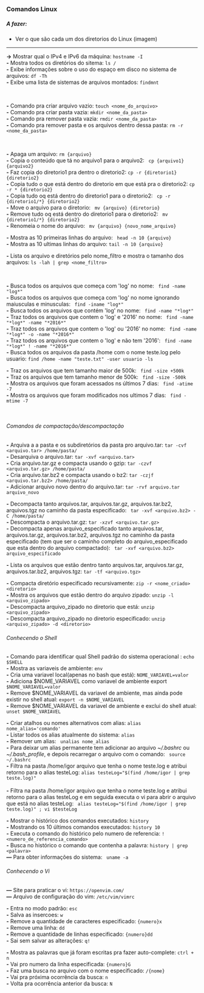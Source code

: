 ### Comandos Linux

##### A fazer:
- Ver o que são cada um dos diretorios do Linux (imagem)

***

**->** Mostrar qual o IPv4 e IPv6 da máquina: ```hostname -I``` <br>
**-** Mostra todos os diretórios do sitema: ```ls /``` <br>
**-** Exibe informações sobre o uso do espaço em disco no sistema de arquivos: ```df -Th``` <br>
**-** Exibe uma lista de sistemas de arquivos montados:  ```findmnt``` <br>

<br>

**-** Comando pra criar arquivo vazio: ``` touch <nome_do_arquivo> ```<br>
**-** Comando pra criar pasta vazia: ``` mkdir <nome_da_pasta> ```<br>
**-** Comando pra remover pasta vazia: ``` rmdir <nome_da_pasta> ```<br>
**-** Comando pra remover pasta e os arquivos dentro dessa pasta: ``` rm -r <nome_da_pasta> ```<br>

<br>

**-** Apaga um arquivo: ``` rm {arquivo} ```<br>
**-** Copia o conteúdo que tá no arquivo1 para o arquivo2: ``` cp {arquivo1} {arquivo2}``` <br>
**-** Faz copia do diretorio1 pra dentro o diretorio2: ``` cp -r {diretorio1} {diretorio2} ``` <br>
**-** Copia tudo o que está dentro do diretorio em que está pra o diretorio2: ``` cp -r * {diretorio2} ``` <br>
**-** Copia tudo oq está dentro do diretorio1 para o diretorio2: ``` cp -r {diretorio1/*} {diretorio2}```  <br>
**-** Move o arquivo para o diretorio: ``` mv {arquivo} {diretorio}``` <br>
**-** Remove tudo oq está dentro do diretorio1 para o diretorio2: ``` mv {diretorio1/*} {diretorio2}```  <br>
**-** Renomeia o nome do arquivo: ``` mv {arquivo} {novo_nome_arquivo}``` <br>

**-** Mostra as 10 primeiras linhas do arquivo: ``` head -n 10 {arquivo}``` <br>
**-** Mostra as 10 ultimas linhas do arquivo: ``` tail -n 10 {arquivo} ``` <br>

**-** Lista os arquivo e diretórios pelo nome_filtro e mostra o tamanho dos arquivos: ``` ls -lah | grep <nome_filtro> ``` <br>

<br>

**-** Busca todos os arquivos que começa com 'log' no nome: ``` find -name "log*"```<br>
**-** Busca todos os arquivos que começa com 'log' no nome ignorando maiusculas e minusculas: ```  find -iname "log*" ```<br>
**-** Busca todos os arquivos que contém 'log' no nome: ``` find -name "*log*"```<br>
**-** Traz todos os arquivos que contem o 'log' e '2016' no nome: ``` find -name "*log*" -name "*2016*"```<br>
**-** Traz todos os arquivos que contem o 'log' ou '2016' no nome: ``` find -name "*log*" -o -name "*2016*"```<br>
**-** Traz todos os arquivos que contem o 'log' e não tem '2016': ``` find -name "*log*" ! -name "*2016*"```<br>
**-** Busca todos os arquivos da pasta /home com o nome teste.log pelo usuario:  ```find /home -name "teste.txt" -user usuario -ls ```

**-** Traz os arquivos que tem tamanho maior de 500k: ``` find -size +500k```<br>
**-** Traz os arquivos que tem tamanho menor de 500k: ``` find -size -500k```<br>
**-** Mostra os arquivos que foram acessados ns últimos 7 dias: ``` find -atime -7```<br>
**-** Mostra os arquivos que foram modificados nos ultimos 7 dias: ``` find -mtime -7```<br>

<br>

###### Comandos de compactação/descompactação

**-** Arquiva a a pasta e os subdiretórios da pasta pro arquivo.tar: ``` tar -cvf <arquivo.tar> /home/pasta/ ```<br>
**-** Desarquiva o arquivo.tar: ``` tar -xvf <arquivo.tar> ```<br>
**-** Cria arquivo.tar.gz e compacta usando o gzip: ``` tar -czvf <arquivo.tar.gz> /home/pasta/ ```<br>
**-** Cria arquivo.tar.bz2 e compacta usando o bz2: ``` tar -czjf <arquivo.tar.bz2> /home/pasta/ ```<br>
**-** Adicionar arquivo novo dentro do arquivo.tar: ``` tar -rvf arquivo.tar arquivo_novo ```

**-** Decompacta tanto arquivos.tar, arquivos.tar.gz, arquivos.tar.bz2, arquivos.tgz no caminho da pasta especificado: ``` tar -xvf <arquivo.bz2> -C /home/pasta/```<br>
**-** Descompacta o arquivo.tar.gz: ``` tar -xzvf <arquivo.tar.gz> ```<br>
**-** Decompacta apenas arquivo_especificado  tanto arquivos.tar, arquivos.tar.gz, arquivos.tar.bz2, arquivos.tgz no caminho da pasta especificado (tem que ser o caminho completo do arquivo_especificado que esta dentro do arquivo compactado): ``` tar -xvf <arquivo.bz2> arquivo_especificado```<br>

**-** Lista os arquivos que estão dentro tanto arquivos.tar, arquivos.tar.gz, arquivos.tar.bz2, arquivos.tgz: ``` tar -tf <arquivo.tgz> ``` <br>

**-** Compacta diretório especificado recursivamente: ``` zip -r <nome_criado> <diretorio> ```<br>
**-** Mostra os arquivos que estão dentro do arquivo zipado: ``` unzip -l <arquivo_zipado> ```<br>
**-** Descompacta arquivo_zipado no diretorio que está: ``` unzip <arquivo_zipado> ```<br>
**-** Descompacta arquivo_zipado no diretorio especificado: ``` unzip <arquivo_zipado> -d <diretorio> ``` <br>


###### Conhecendo o Shell

**-** Comando para identificar qual Shell padrão do sistema operacional : ``` echo $SHELL ``` <br>
**-** Mostra as variaveis de ambiente: ``` env ``` <br>
**-** Cria uma variavel local(apenas no bash que está): ``` NOME_VARIAVEL=valor ``` <br>
**-** Adiciona $NOME_VARIAVEL como variavel de ambiente export ``` $NOME_VARIAVEL=valor ``` <br>
**-** Remove $NOME_VARIAVEL da variavel de ambiente, mas ainda pode existir no shell atual: ``` export -n $NOME_VARIAVEL ```  <br>
**-** Remove $NOME_VARIAVEL da variavel de ambiente e exclui do shell atual: ``` unset $NOME_VARIAVEL ``` <br>

**-** Criar atalhos ou nomes alternativos com alias: ``` alias nome_alias='comando' ``` <br>
**-** Listar todos os alias atualmente do sistema: ``` alias ``` <br>
**-** Remover um alias: ``` unalias nome_alias``` <br>
**-** Para deixar um alias permanente tem adicionar ao arquivo *~/.bashrc* ou *~/.bash_profile*, e depois recarregar o arquivo com o comando: ``` source ~/.bashrc``` <br>
**-** Filtra na pasta /home/igor arquivo que tenha o nome teste.log e atribui retorno para o alias testeLog: ``` alias testeLog="$(find /home/igor | grep teste.log)" ```<br>  
**-** Filtra na pasta /home/igor arquivo que tenha o nome teste.log e atribui retorno para o alias testeLog e em seguida executa o vi para abrir o arquivo que está no alias testeLog: ```  alias testeLog="$(find /home/igor | grep teste.log)" ; vi $testeLog ```<br>  

**-**  Mostrar o histórico dos comandos executados: ``` history ``` <br>
**-**  Mostrando os 10 últimos comandos executados: ``` history 10 ``` <br>
**-** Executa o comando do histórico pelo numero de referencia: ``` !<numero_de_referencia_comando> ```  <br>
**-** Busca no histórico o comando que contenha a palavra: ``` history | grep <palavra> ``` <br>
**—** Para obter informações do sistema: ``` uname -a```

###### Conhecendo o Vi


**—** Site para praticar o vi: ``` https://openvim.com/ ```  <br>
**—** Arquivo de configuração do vim: ``` /etc/vim/vimrc  ```  <br>

**-** Entra no modo padrão: ``` esc ```  <br>
**-** Salva as insercoes: ``` w ```   <br>
**-** Remove a quantidade de caracteres especificado: ``` {numero}x ```   <br>
**-** Remove uma linha: ``` dd ```  <br>
**-** Remove a quantidade de linhas especificado: ``` {numero}dd ```   <br>
**-** Sai sem salvar as alterações: ``` q! ```   <br>

**-** Mostra as palavras que já foram escritas pra fazer auto-complete: ``` ctrl + n  ```   <br>
**-** Vai pro numero da linha especificada: ``` {numero}G  ```   <br>
**-** Faz uma busca no arquivo com o nome especificado: ``` /{nome}  ```   <br>
**-** Vai pra próxima ocorrência da busca:  ``` n  ```  <br>
**-** Volta pra ocorrência anterior da busca: ``` N  ```   <br>




